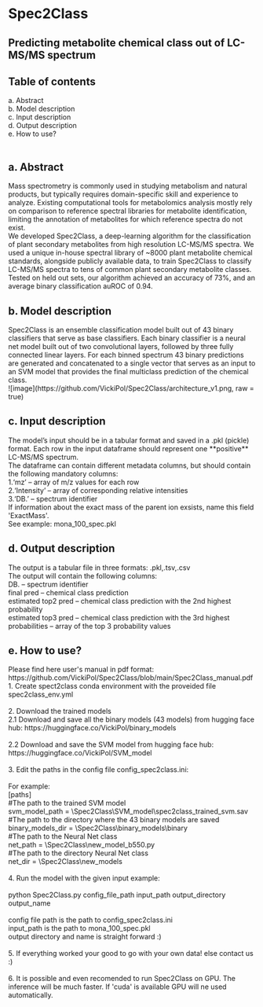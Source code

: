 <h1>Spec2Class</h1>
<h2>Predicting metabolite chemical class out of LC-MS/MS spectrum</h2>

<h2>Table of contents</h2>
a. Abstract<br>
b. Model description<br>
c. Input description<br>
d. Output description<br>
e. How to use?<br>
<br>
<h2>a. Abstract</h2>
Mass spectrometry is commonly used in studying metabolism and natural products, but typically requires domain-specific skill and experience to analyze. Existing computational tools for metabolomics analysis mostly rely on comparison to reference spectral libraries for metabolite identification, limiting the annotation of metabolites for which reference spectra do not exist. <br>
We developed Spec2Class, a deep-learning algorithm for the classification of plant secondary metabolites from high resolution LC-MS/MS spectra. We used a unique in-house spectral library of ~8000 plant metabolite chemical standards, alongside publicly available data, to train Spec2Class to classify LC-MS/MS spectra to tens of common plant secondary metabolite classes. Tested on held out sets, our algorithm achieved an accuracy of 73%, and an average binary classification auROC of 0.94.
<h2>b. Model description</h2>
Spec2Class is an ensemble classification model built out of 43 binary classifiers that serve as base classifiers. Each binary classifier is a neural net model built out of two convolutional layers, followed by three fully connected linear layers. For each binned spectrum 43 binary predictions are generated and concatenated to a single vector that serves as an input to an SVM model that provides the final multiclass prediction of the chemical class.<br>
![image](https://github.com/VickiPol/Spec2Class/architecture_v1.png, raw = true)
<h2>c. Input description</h2>
The model’s input should be in a tabular format and saved in a .pkl  (pickle) format. Each row in the input dataframe should represent one **positive** LC-MS/MS spectrum.<br>
The dataframe can contain different metadata columns, but should contain the following mandatory columns:<br>
1.‘mz’ – array of m/z values for each row<br>
2.‘Intensity’ – array of corresponding relative intensities <br>
3.‘DB.’ – spectrum identifier <br>
If information about the exact mass of the parent ion exsists, name this field 'ExactMass'. <br>
See example: mona_100_spec.pkl<br>
<h2>d. Output description</h2>
The output is a tabular file in three formats: .pkl,.tsv,.csv<br>
The output will contain the following columns: <br>
DB. – spectrum identifier <br>
final pred – chemical class prediction <br>
estimated top2 pred – chemical class prediction with the 2nd highest probability<br>
estimated top3 pred – chemical class prediction with the 3rd highest <br>
probabilities – array of the top 3 probability values <br>
<h2>e. How to use?</h2>
Please find here user's manual in pdf format: https://github.com/VickiPol/Spec2Class/blob/main/Spec2Class_manual.pdf
1. Create spect2class conda environment with the proveided file spec2class_env.yml<br>
<br>
2. Download the trained models<br>
  2.1 Download and save all the binary models (43 models) from hugging face hub: https://huggingface.co/VickiPol/binary_models<br>
  <br>
  2.2 Download and save the SVM model from hugging face hub: https://huggingface.co/VickiPol/SVM_model<br>
  <br>
3. Edit the paths in the config file config_spec2class.ini:<br>
<br>
For example:<br>
[paths]<br>
#The path to the trained SVM model<br>
svm_model_path = \Spec2Class\SVM_model\spec2class_trained_svm.sav<br>
#The path to the directory where the 43 binary models are saved<br>
binary_models_dir = \Spec2Class\binary_models\binary<br>
#The path to the Neural Net class<br>
net_path = \Spec2Class\new_model_b550.py<br>
#The path to the directory Neural Net class<br>
net_dir = \Spec2Class\new_models<br>
<br>
4. Run the model with the given input example:<br>
<br>
python Spec2Class.py config_file_path input_path output_directory output_name <br>
<br>
config file path is the path to config_spec2class.ini<br>
input_path is the path to mona_100_spec.pkl<br>
output directory and name is straight forward :)<br>
<br>
5. If everything worked your good to go with your own data! else contact us :)<br>
<br>
6. It is possible and even recomended to run Spec2Class on GPU. The inference will be much faster. If 'cuda' is available GPU will ne used automatically.<br>
<br>
